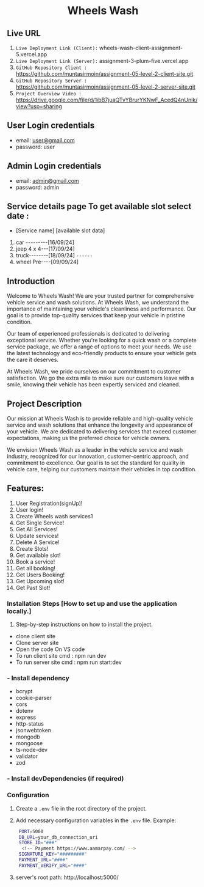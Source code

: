 <div align="center">
  <h1>Wheels Wash</h1>
</div>

## Live URL

1. `Live Deployment Link (Client):` wheels-wash-client-assignment-5.vercel.app
2. `Live Deployment Link (Server):` assignment-3-plum-five.vercel.app
3. `GitHub Repository Client :` https://github.com/muntasirmoin/assignment-05-level-2-client-site.git
4. `GitHub Repository Server :` https://github.com/muntasirmoin/assignment-05-level-2-server-site.git
5. `Project Overview Video :` https://drive.google.com/file/d/1ibB7juaQTvYBrurYKNwF_AcedQ4nUnik/view?usp=sharing

## User Login credentials

- email: user@gmail.com
- password: user

## Admin Login credentials

- email: admin@gmail.com
- password: admin

## Service details page To get available slot select date :

- [Service name] [available slot data]

1. car ---------[16/09/24]
2. jeep 4 x 4---[17/09/24]
3. truck--------[18/09/24]
   `------ `
4. wheel Pre----[09/09/24]

## Introduction

Welcome to Wheels Wash! We are your trusted partner for comprehensive vehicle service and wash solutions. At Wheels Wash, we understand the importance of maintaining your vehicle's cleanliness and performance. Our goal is to provide top-quality services that keep your vehicle in pristine condition.

Our team of experienced professionals is dedicated to delivering exceptional service. Whether you're looking for a quick wash or a complete service package, we offer a range of options to meet your needs. We use the latest technology and eco-friendly products to ensure your vehicle gets the care it deserves.

At Wheels Wash, we pride ourselves on our commitment to customer satisfaction. We go the extra mile to make sure our customers leave with a smile, knowing their vehicle has been expertly serviced and cleaned.

## Project Description

Our mission at Wheels Wash is to provide reliable and high-quality vehicle service and wash solutions that enhance the longevity and appearance of your vehicle. We are dedicated to delivering services that exceed customer expectations, making us the preferred choice for vehicle owners.

We envision Wheels Wash as a leader in the vehicle service and wash industry, recognized for our innovation, customer-centric approach, and commitment to excellence. Our goal is to set the standard for quality in vehicle care, helping our customers maintain their vehicles in top condition.

## Features:

1. User Registration(signUp)!
2. User login!
3. Create Wheels wash services1
4. Get Single Service!
5. Get All Services!
6. Update services!
7. Delete A Service!
8. Create Slots!
9. Get available slot!
10. Book a service!
11. Get all booking!
12. Get Users Booking!
13. Get Upcoming slot!
14. Get Past Slot!

### Installation Steps [How to set up and use the application locally.]

1. Step-by-step instructions on how to install the project.

- clone client site
- Clone server site
- Open the code On VS code
- To run client site cmd : npm run dev
- To run server site cmd : npm run start:dev

### - Install dependency

- bcrypt
- cookie-parser
- cors
- dotenv
- express
- http-status
- jsonwebtoken
- mongodb
- mongoose
- ts-node-dev
- validator
- zod

### - Install devDependencies (if required)

### Configuration

1. Create a `.env` file in the root directory of the project.
2. Add necessary configuration variables in the `.env` file.
   Example:

   ```bash
    PORT=5000
    DB_URL=your_db_connection_uri
    STORE_ID="###"
     <!-- Payment https://www.aamarpay.com/ -->
    SIGNATURE_KEY="#########"
    PAYMENT_URL="####"
    PAYMENT_VERIFY_URL="####"

   ```

3. server's root path: http://localhost:5000/
